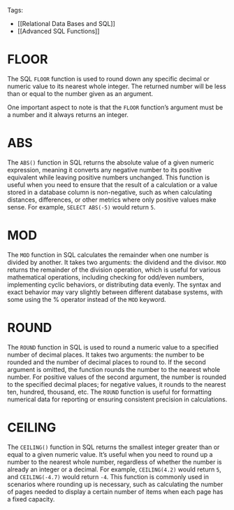 Tags: 
- [[Relational Data Bases and SQL]]
- [[Advanced SQL Functions]]

# FLOOR

The SQL `FLOOR` function is used to round down any specific decimal or numeric value to its nearest whole integer. The returned number will be less than or equal to the number given as an argument.

One important aspect to note is that the `FLOOR` function’s argument must be a number and it always returns an integer.

# ABS

The `ABS()` function in SQL returns the absolute value of a given numeric expression, meaning it converts any negative number to its positive equivalent while leaving positive numbers unchanged. This function is useful when you need to ensure that the result of a calculation or a value stored in a database column is non-negative, such as when calculating distances, differences, or other metrics where only positive values make sense. For example, `SELECT ABS(-5)` would return `5`.

# MOD

The `MOD` function in SQL calculates the remainder when one number is divided by another. It takes two arguments: the dividend and the divisor. `MOD` returns the remainder of the division operation, which is useful for various mathematical operations, including checking for odd/even numbers, implementing cyclic behaviors, or distributing data evenly. The syntax and exact behavior may vary slightly between different database systems, with some using the % operator instead of the `MOD` keyword.

# ROUND

The `ROUND` function in SQL is used to round a numeric value to a specified number of decimal places. It takes two arguments: the number to be rounded and the number of decimal places to round to. If the second argument is omitted, the function rounds the number to the nearest whole number. For positive values of the second argument, the number is rounded to the specified decimal places; for negative values, it rounds to the nearest ten, hundred, thousand, etc. The `ROUND` function is useful for formatting numerical data for reporting or ensuring consistent precision in calculations.

# CEILING

The `CEILING()` function in SQL returns the smallest integer greater than or equal to a given numeric value. It’s useful when you need to round up a number to the nearest whole number, regardless of whether the number is already an integer or a decimal. For example, `CEILING(4.2)` would return `5`, and `CEILING(-4.7)` would return `-4`. This function is commonly used in scenarios where rounding up is necessary, such as calculating the number of pages needed to display a certain number of items when each page has a fixed capacity.